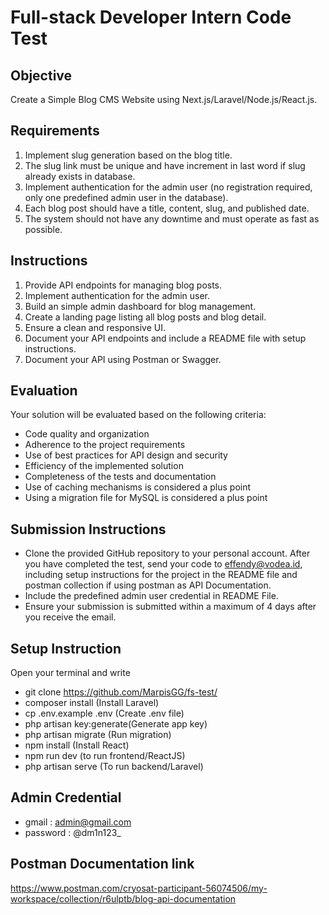 # Full-stack Developer Intern Code Test

## Objective
Create a Simple Blog CMS Website using Next.js/Laravel/Node.js/React.js.

## Requirements
1. Implement slug generation based on the blog title.
2. The slug link must be unique and have increment in last word if slug already exists in database.
3. Implement authentication for the admin user (no registration required, only one predefined admin user in the database).
4. Each blog post should have a title, content, slug, and published date.
5. The system should not have any downtime and must operate as fast as possible.

## Instructions
1. Provide API endpoints for managing blog posts.
2. Implement authentication for the admin user.
3. Build an simple admin dashboard for blog management.
4. Create a landing page listing all blog posts and blog detail.
5. Ensure a clean and responsive UI.
6. Document your API endpoints and include a README file with setup instructions.
7. Document your API using Postman or Swagger.

## Evaluation
Your solution will be evaluated based on the following criteria:

* Code quality and organization
* Adherence to the project requirements
* Use of best practices for API design and security
* Efficiency of the implemented solution
* Completeness of the tests and documentation
* Use of caching mechanisms is considered a plus point
* Using a migration file for MySQL is considered a plus point

## Submission Instructions
* Clone the provided GitHub repository to your personal account. After you have completed the test, send your code to effendy@vodea.id, including setup instructions for the project in the README file and postman collection if using postman as API Documentation.
* Include the predefined admin user credential in README File.
* Ensure your submission is submitted within a maximum of 4 days after you receive the email.

## Setup Instruction
Open your terminal and write
* git clone https://github.com/MarpisGG/fs-test/
* composer install (Install Laravel)
* cp .env.example .env (Create .env file)
* php artisan key:generate(Generate app key)
* php artisan migrate (Run migration)
* npm install (Install React)
* npm run dev (to run frontend/ReactJS)
* php artisan serve (To run backend/Laravel)

## Admin Credential
* gmail : admin@gmail.com
* password : @dm1n123_

## Postman Documentation link


 https://www.postman.com/cryosat-participant-56074506/my-workspace/collection/r6ulptb/blog-api-documentation
